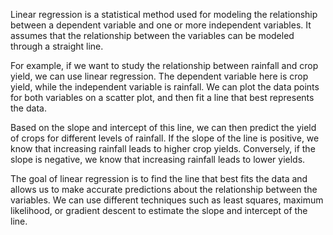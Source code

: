 Linear regression is a statistical method used for modeling the relationship between a dependent variable and one or more independent variables. It assumes that the relationship between the variables can be modeled through a straight line.

For example, if we want to study the relationship between rainfall and crop yield, we can use linear regression. The dependent variable here is crop yield, while the independent variable is rainfall. We can plot the data points for both variables on a scatter plot, and then fit a line that best represents the data.

Based on the slope and intercept of this line, we can then predict the yield of crops for different levels of rainfall. If the slope of the line is positive, we know that increasing rainfall leads to higher crop yields. Conversely, if the slope is negative, we know that increasing rainfall leads to lower yields.

The goal of linear regression is to find the line that best fits the data and allows us to make accurate predictions about the relationship between the variables. We can use different techniques such as least squares, maximum likelihood, or gradient descent to estimate the slope and intercept of the line.